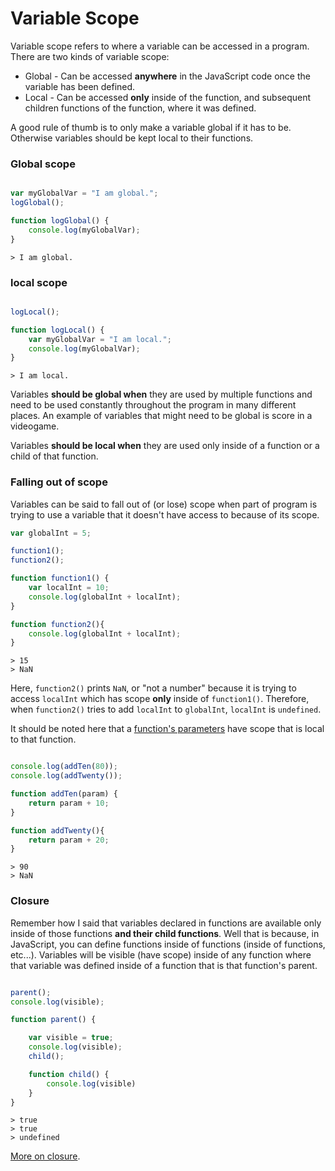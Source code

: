 # Variable Scope

Variable scope refers to where a variable can be accessed in a program.
There are two kinds of variable scope:

- Global - Can be accessed __anywhere__ in the JavaScript code once the variable
has been defined.
- Local - Can be accessed __only__ inside of the function, and subsequent children
functions of the function, where it was defined.

A good rule of thumb is to only make a variable global if it has to be. Otherwise
variables should be kept local to their functions.

### Global scope

```javascript

var myGlobalVar = "I am global.";
logGlobal();

function logGlobal() {
	console.log(myGlobalVar);
}

```

```
> I am global.
```

### local scope
```javascript

logLocal();

function logLocal() {
	var myGlobalVar = "I am local.";
	console.log(myGlobalVar);
}
```

```
> I am local.
```


Variables __should be global when__ they are used by multiple functions and
need to be used constantly throughout the program in many different places. An
example of variables that might need to be global is score in a videogame.

Variables __should be local when__ they are used only inside of a function or a
child of that function.

### Falling out of scope

Variables can be said to fall out of (or lose) scope when part of program is
trying to use a variable that it doesn't have access to because of its scope.

```javascript
var globalInt = 5;

function1();
function2();

function function1() {
	var localInt = 10;
	console.log(globalInt + localInt);
}

function function2(){
	console.log(globalInt + localInt);
}
```

```
> 15
> NaN
```

Here, `function2()` prints `NaN`, or "not a number" because it is trying to access
`localInt` which has scope __only__ inside of `function1()`. Therefore, when
`function2()` tries to add `localInt` to `globalInt`, `localInt` is `undefined`.

It should be noted here that a [function's parameters](functions.md#parameters)
have scope that is local to that function.

```javascript

console.log(addTen(80));
console.log(addTwenty());

function addTen(param) {
	return param + 10;
}

function addTwenty(){
	return param + 20;
}
```

```
> 90
> NaN
```

### Closure

Remember how I said that variables declared in functions are available only inside
of those functions __and their child functions__. Well that is because,
in JavaScript, you can define functions inside of functions
(inside of functions, etc...). Variables will be visible (have scope) inside of
any function where that variable was defined inside of a function that is that
function's parent.

```javascript

parent();
console.log(visible);

function parent() {

	var visible = true;
	console.log(visible);
	child();

	function child() {
		console.log(visible)
	}
}
```

```
> true
> true
> undefined
```

[More on closure](https://developer.mozilla.org/en-US/docs/Web/JavaScript/Guide/Closures).
